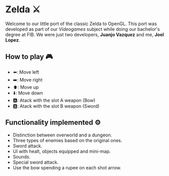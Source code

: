 # Zelda ⚔

Welcome to our little port of the classic Zelda to OpenGL. This port was developed as part of our *Videogames* subject while doing our bachelor's degree at FIB. We were just two developers, **Juanjo Vazquez** and me, **Joel Lopez**.

## How to play 🎮

- ⬅️:	Move left
- ➡️:	Move right
- ⬆️: Move up
- ⬇️:	Move down
- 🅰️: Atack with the slot A weapon (Bow)
- 🅱️: Atack with the slot B weapon (Sword)

## Functionality implemented ⚙

- Distinction between overworld and a dungeon.
- Three types of enemies based on the original ones.
- Sword attack.
- UI with healt, objects equipped and mini-map.
- Sounds.
- Special sword attack.
- Use the bow spending a rupee on each shot arrow.
